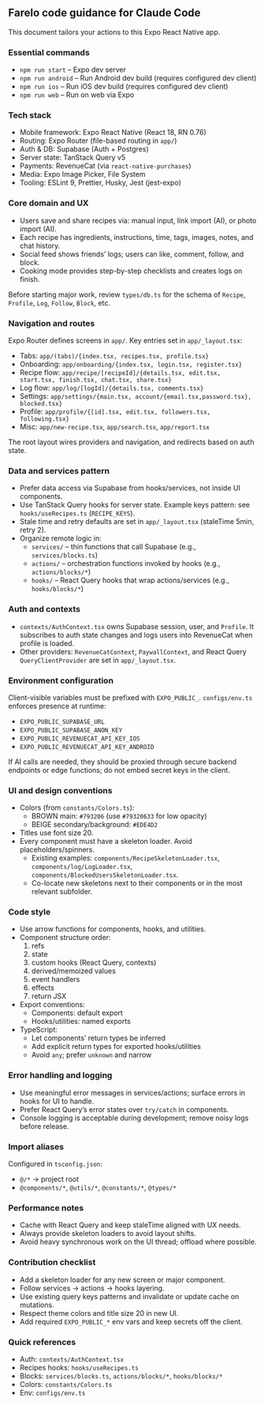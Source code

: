 ## Farelo code guidance for Claude Code

This document tailors your actions to this Expo React Native app.

### Essential commands

- `npm run start` – Expo dev server
- `npm run android` – Run Android dev build (requires configured dev client)
- `npm run ios` – Run iOS dev build (requires configured dev client)
- `npm run web` – Run on web via Expo

### Tech stack

- Mobile framework: Expo React Native (React 18, RN 0.76)
- Routing: Expo Router (file-based routing in `app/`)
- Auth & DB: Supabase (Auth + Postgres)
- Server state: TanStack Query v5
- Payments: RevenueCat (via `react-native-purchases`)
- Media: Expo Image Picker, File System
- Tooling: ESLint 9, Prettier, Husky, Jest (jest-expo)

### Core domain and UX

- Users save and share recipes via: manual input, link import (AI), or photo import (AI).
- Each recipe has ingredients, instructions, time, tags, images, notes, and chat history.
- Social feed shows friends’ logs; users can like, comment, follow, and block.
- Cooking mode provides step-by-step checklists and creates logs on finish.

Before starting major work, review `types/db.ts` for the schema of `Recipe`, `Profile`, `Log`, `Follow`, `Block`, etc.

### Navigation and routes

Expo Router defines screens in `app/`. Key entries set in `app/_layout.tsx`:

- Tabs: `app/(tabs)/{index.tsx, recipes.tsx, profile.tsx}`
- Onboarding: `app/onboarding/{index.tsx, login.tsx, register.tsx}`
- Recipe flow: `app/recipe/[recipeId]/{details.tsx, edit.tsx, start.tsx, finish.tsx, chat.tsx, share.tsx}`
- Log flow: `app/log/[logId]/{details.tsx, comments.tsx}`
- Settings: `app/settings/{main.tsx, account/{email.tsx,password.tsx}, blocked.tsx}`
- Profile: `app/profile/{[id].tsx, edit.tsx, followers.tsx, following.tsx}`
- Misc: `app/new-recipe.tsx`, `app/search.tsx`, `app/report.tsx`

The root layout wires providers and navigation, and redirects based on auth state.

### Data and services pattern

- Prefer data access via Supabase from hooks/services, not inside UI components.
- Use TanStack Query hooks for server state. Example keys pattern: see `hooks/useRecipes.ts` (`RECIPE_KEYS`).
- Stale time and retry defaults are set in `app/_layout.tsx` (staleTime 5min, retry 2).
- Organize remote logic in:
  - `services/` – thin functions that call Supabase (e.g., `services/blocks.ts`)
  - `actions/` – orchestration functions invoked by hooks (e.g., `actions/blocks/*`)
  - `hooks/` – React Query hooks that wrap actions/services (e.g., `hooks/blocks/*`)

### Auth and contexts

- `contexts/AuthContext.tsx` owns Supabase session, user, and `Profile`. It subscribes to auth state changes and logs users into RevenueCat when profile is loaded.
- Other providers: `RevenueCatContext`, `PaywallContext`, and React Query `QueryClientProvider` are set in `app/_layout.tsx`.

### Environment configuration

Client-visible variables must be prefixed with `EXPO_PUBLIC_`. `configs/env.ts` enforces presence at runtime:

- `EXPO_PUBLIC_SUPABASE_URL`
- `EXPO_PUBLIC_SUPABASE_ANON_KEY`
- `EXPO_PUBLIC_REVENUECAT_API_KEY_IOS`
- `EXPO_PUBLIC_REVENUECAT_API_KEY_ANDROID`

If AI calls are needed, they should be proxied through secure backend endpoints or edge functions; do not embed secret keys in the client.

### UI and design conventions

- Colors (from `constants/Colors.ts`):
  - BROWN main: `#793206` (use `#79320633` for low opacity)
  - BEIGE secondary/background: `#EDE4D2`
- Titles use font size 20.
- Every component must have a skeleton loader. Avoid placeholders/spinners.
  - Existing examples: `components/RecipeSkeletonLoader.tsx`, `components/log/LogLoader.tsx`, `components/BlockedUsersSkeletonLoader.tsx`.
  - Co-locate new skeletons next to their components or in the most relevant subfolder.

### Code style

- Use arrow functions for components, hooks, and utilities.
- Component structure order:
  1. refs
  2. state
  3. custom hooks (React Query, contexts)
  4. derived/memoized values
  5. event handlers
  6. effects
  7. return JSX
- Export conventions:
  - Components: default export
  - Hooks/utilities: named exports
- TypeScript:
  - Let components’ return types be inferred
  - Add explicit return types for exported hooks/utilities
  - Avoid `any`; prefer `unknown` and narrow

### Error handling and logging

- Use meaningful error messages in services/actions; surface errors in hooks for UI to handle.
- Prefer React Query’s error states over `try/catch` in components.
- Console logging is acceptable during development; remove noisy logs before release.

### Import aliases

Configured in `tsconfig.json`:

- `@/*` → project root
- `@components/*`, `@utils/*`, `@constants/*`, `@types/*`

### Performance notes

- Cache with React Query and keep staleTime aligned with UX needs.
- Always provide skeleton loaders to avoid layout shifts.
- Avoid heavy synchronous work on the UI thread; offload where possible.

### Contribution checklist

- Add a skeleton loader for any new screen or major component.
- Follow services → actions → hooks layering.
- Use existing query keys patterns and invalidate or update cache on mutations.
- Respect theme colors and title size 20 in new UI.
- Add required `EXPO_PUBLIC_*` env vars and keep secrets off the client.

### Quick references

- Auth: `contexts/AuthContext.tsx`
- Recipes hooks: `hooks/useRecipes.ts`
- Blocks: `services/blocks.ts`, `actions/blocks/*`, `hooks/blocks/*`
- Colors: `constants/Colors.ts`
- Env: `configs/env.ts`


